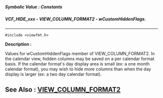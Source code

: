 ##### Symbolic Value : Constants
##### VCF_HIDE_xxx - VIEW_COLUMN_FORMAT2 - wCustomHiddenFlags.
---
```
#include <viewfmt.h>
```
**Description :**

Values for wCustomHiddenFlags member of VIEW_COLUMN_FORMAT2. In the calendar 
view, hidden columns may be saved on a per calendar format basis. If the 
calendar format's day display area is small (ex: a one month calendar format), 
you may wish to hide more columns than when the day display is larger (ex: a 
two day calendar format).

**See Also :**
[VIEW_COLUMN_FORMAT2](/reference/Data/VIEW_COLUMN_FORMAT2)
---
